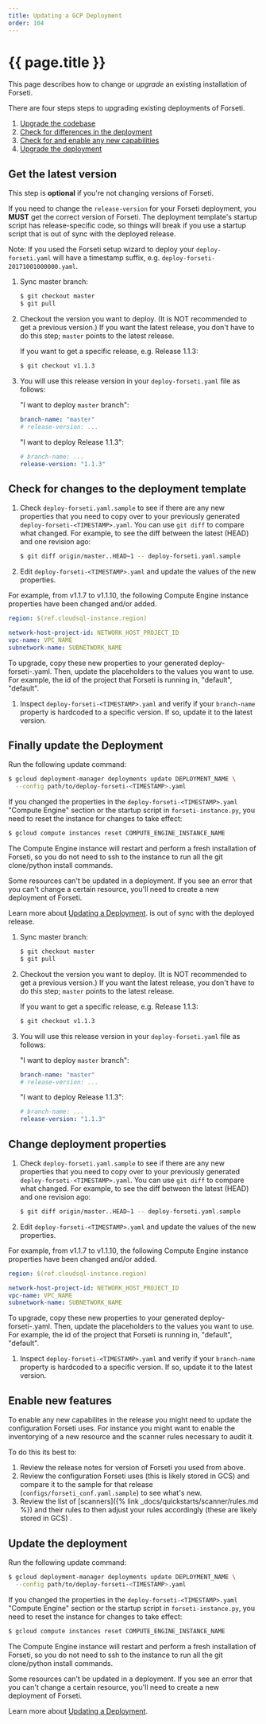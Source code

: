 ```yaml
---
title: Updating a GCP Deployment
order: 104
---
```

#  {{ page.title }}

This page describes how to change or _upgrade_ an existing installation of Forseti.

There are four steps steps to upgrading existing deployments of Forseti.

 1. [Upgrade the codebase](#get-the-latest-version)
 1. [Check for differences in the deployment](#check-for-changes-to-the-deployment-template)
 1. [Check for and enable any new capabilities](#enable-new-features)
 1. [Upgrade the deployment](#update-the-deployment)

## Get the latest version

This step is **optional** if you're not changing versions of Forseti.

If you need to change the `release-version` for your Forseti deployment, you **MUST** 
get the correct version of Forseti. The deployment template's startup 
script has release-specific code, so things will break if you use a startup script that 
is out of sync with the deployed release.

Note: If you used the Forseti setup wizard to deploy your `deploy-forseti.yaml` 
will have a timestamp suffix, e.g. `deploy-forseti-20171001000000.yaml`.

1. Sync master branch:

   ```bash
   $ git checkout master
   $ git pull
   ```

2. Checkout the version you want to deploy. (It is NOT recommended to get a previous 
   version.) If you want the latest release, you don't have to do this step; `master` 
   points to the latest release.
   
   If you want to get a specific release, e.g. Release 1.1.3:
   
   ```bash
   $ git checkout v1.1.3
   ```

3. You will use this release version in your `deploy-forseti.yaml` file as follows:

   "I want to deploy `master` branch":
   
   ```yaml
   branch-name: "master"
   # release-version: ...
   ```
   
   "I want to deploy Release 1.1.3":
   
   ```yaml
   # branch-name: ...
   release-version: "1.1.3"
   ```

## Check for changes to the deployment template

1. Check `deploy-forseti.yaml.sample` to see if there are any new properties 
   that you need to copy over to your previously generated 
   `deploy-forseti-<TIMESTAMP>.yaml`. You can use `git diff` to compare what 
   changed. For example, to see the diff between the latest (HEAD) and one revision ago:

   ```bash
   $ git diff origin/master..HEAD~1 -- deploy-forseti.yaml.sample
   ```

1. Edit `deploy-forseti-<TIMESTAMP>.yaml` and update the values of the new properties.

For example, from v1.1.7 to v1.1.10, the following Compute Engine instance 
properties have been changed and/or added.

   ```yaml
   region: $(ref.cloudsql-instance.region)

   network-host-project-id: NETWORK_HOST_PROJECT_ID
   vpc-name: VPC_NAME
   subnetwork-name: SUBNETWORK_NAME
   ```

To upgrade, copy these new properties to your generated 
deploy-forseti-<TIMESTAMP>.yaml. Then, update the placeholders to the values 
you want to use. For example, the id of the project that Forseti is 
running in, "default", "default".

1. Inspect `deploy-forseti-<TIMESTAMP>.yaml` and verify if your ```branch-name``` 
   property is hardcoded to a specific version. If so, update it to the latest 
   version.
   
## Finally update the Deployment

Run the following update command:

```bash
$ gcloud deployment-manager deployments update DEPLOYMENT_NAME \
  --config path/to/deploy-forseti-<TIMESTAMP>.yaml
```

If you changed the properties in the `deploy-forseti-<TIMESTAMP>.yaml` "Compute Engine" 
section or the startup script in `forseti-instance.py`, you need to reset 
the instance for changes to take effect:

  ```bash
  $ gcloud compute instances reset COMPUTE_ENGINE_INSTANCE_NAME
  ```

The Compute Engine instance will restart and perform a fresh installation of Forseti, so you do 
not need to ssh to the instance to run all the git clone/python install commands.

Some resources can't be updated in a deployment. If you see an error that you can't 
change a certain resource, you'll need to create a new deployment of Forseti.

Learn more about [Updating a Deployment](https://cloud.google.com/deployment-manager/docs/deployments/updating-deployments).
is out of sync with the deployed release.

1. Sync master branch:

   ```bash
   $ git checkout master
   $ git pull
   ```

2. Checkout the version you want to deploy. (It is NOT recommended to get a previous 
   version.) If you want the latest release, you don't have to do this step; `master` 
   points to the latest release.
   
   If you want to get a specific release, e.g. Release 1.1.3:
   
   ```bash
   $ git checkout v1.1.3
   ```

3. You will use this release version in your `deploy-forseti.yaml` file as follows:

   "I want to deploy `master` branch":
   
   ```yaml
   branch-name: "master"
   # release-version: ...
   ```
   
   "I want to deploy Release 1.1.3":
   
   ```yaml
   # branch-name: ...
   release-version: "1.1.3"
   ```

## Change deployment properties

1. Check `deploy-forseti.yaml.sample` to see if there are any new properties 
   that you need to copy over to your previously generated 
   `deploy-forseti-<TIMESTAMP>.yaml`. You can use `git diff` to compare what 
   changed. For example, to see the diff between the latest (HEAD) and one revision ago:

   ```bash
   $ git diff origin/master..HEAD~1 -- deploy-forseti.yaml.sample
   ```

1. Edit `deploy-forseti-<TIMESTAMP>.yaml` and update the values of the new properties.

For example, from v1.1.7 to v1.1.10, the following Compute Engine instance 
properties have been changed and/or added.

   ```yaml
   region: $(ref.cloudsql-instance.region)

   network-host-project-id: NETWORK_HOST_PROJECT_ID
   vpc-name: VPC_NAME
   subnetwork-name: SUBNETWORK_NAME
   ```

To upgrade, copy these new properties to your generated 
deploy-forseti-<TIMESTAMP>.yaml. Then, update the placeholders to the values 
you want to use. For example, the id of the project that Forseti is 
running in, "default", "default".

1. Inspect `deploy-forseti-<TIMESTAMP>.yaml` and verify if your ```branch-name``` 
   property is hardcoded to a specific version. If so, update it to the latest 
   version.

## Enable new features

To enable any new capabilites in the release you might need to update the configuration Forseti
uses. For instance you might want to enable the inventorying of a new resource and the scanner rules
necessary to audit it.

To do this its best to:

  1. Review the release notes for version of Forseti you used from above.
  1. Review the configuration Forseti uses (this is likely stored in GCS) and compare it to the
    sample for that release (`configs/forseti_conf.yaml.sample`) to see what's new.
  1. Review the list of [scanners]({% link _docs/quickstarts/scanner/rules.md %}) and their rules to
    then adjust your rules accordingly (these are 
    likely stored in GCS) .
    
## Update the deployment

Run the following update command:

```bash
$ gcloud deployment-manager deployments update DEPLOYMENT_NAME \
  --config path/to/deploy-forseti-<TIMESTAMP>.yaml
```

If you changed the properties in the `deploy-forseti-<TIMESTAMP>.yaml` "Compute Engine" 
section or the startup script in `forseti-instance.py`, you need to reset 
the instance for changes to take effect:

  ```bash
  $ gcloud compute instances reset COMPUTE_ENGINE_INSTANCE_NAME
  ```

The Compute Engine instance will restart and perform a fresh installation of Forseti, so you do 
not need to ssh to the instance to run all the git clone/python install commands.

Some resources can't be updated in a deployment. If you see an error that you can't 
change a certain resource, you'll need to create a new deployment of Forseti.

Learn more about [Updating a Deployment](https://cloud.google.com/deployment-manager/docs/deployments/updating-deployments).

